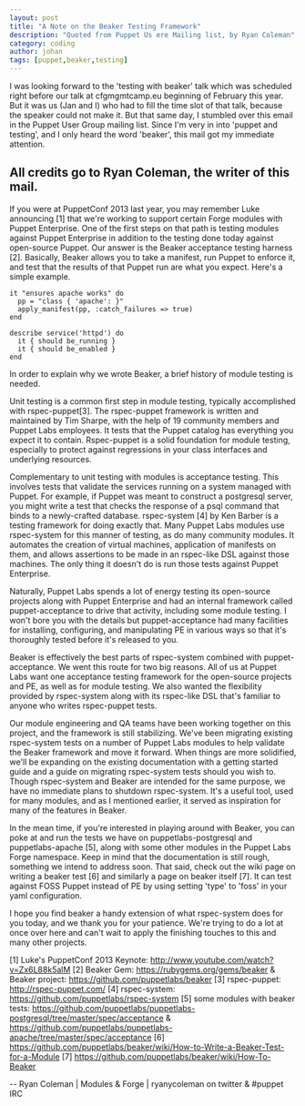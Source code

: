 ```yaml
---
layout: post
title: "A Note on the Beaker Testing Framework"
description: "Quoted from Puppet Us ere Mailing list, by Ryan Coleman"
category: coding
author: johan
tags: [puppet,beaker,testing]
---
```


I was looking forward to the 'testing with beaker' talk which was scheduled right before our talk at cfgmgmtcamp.eu beginning of February this year. But it was us (Jan and I) who had to fill the time slot of that talk, because the speaker could not make it.  But that same day, I stumbled over this email in the Puppet User Group mailing list.  Since I'm very in into 'puppet and testing', and I only heard the word 'beaker', this mail got my immediate attention.

<!--more-->

All credits go to Ryan Coleman, the writer of this mail.
----------------------------------------------------------------------------
If you were at PuppetConf 2013 last year, you may remember Luke announcing
[1] that we're working to support certain Forge modules with Puppet
Enterprise. One of the first steps on that path is testing modules against
Puppet Enterprise in addition to the testing done today against open-source
Puppet. Our answer is the Beaker acceptance testing harness [2]. Basically,
Beaker allows you to take a manifest, run Puppet to enforce it, and test
that the results of that Puppet run are what you expect. Here's a simple
example.

    it "ensures apache works" do
      pp = "class { 'apache': }"
      apply_manifest(pp, :catch_failures => true)
    end

    describe service('httpd') do
      it { should be_running }
      it { should be_enabled }
    end

In order to explain why we wrote Beaker, a brief history of module testing
is needed.

Unit testing is a common first step in module testing, typically
accomplished with rspec-puppet[3]. The rspec-puppet framework is written
and maintained by Tim Sharpe, with the help of 19 community members and
Puppet Labs employees. It tests that the Puppet catalog has everything you
expect it to contain. Rspec-puppet is a solid foundation for module
testing, especially to protect against regressions in your class interfaces
and underlying resources.

Complementary to unit testing with modules is acceptance testing. This
involves tests that validate the services running on a system managed with
Puppet. For example, if Puppet was meant to construct a postgresql server,
you might write a test that checks the response of a psql command that
binds to a newly-crafted database. rspec-system [4] by Ken Barber is a
testing framework for doing exactly that. Many Puppet Labs modules use
rspec-system for this manner of testing, as do many community modules. It
automates the creation of virtual machines, application of manifests on
them, and allows assertions to be made in an rspec-like DSL against those
machines. The only thing it doesn't do is run those tests against Puppet
Enterprise.

Naturally, Puppet Labs spends a lot of energy testing its open-source
projects along with Puppet Enterprise and had an internal framework called
puppet-acceptance to drive that activity, including some module testing. I
won't bore you with the details but puppet-acceptance had many facilities
for installing, configuring, and manipulating PE in various ways so that
it's thoroughly tested before it's released to you.

Beaker is effectively the best parts of rspec-system combined with
puppet-acceptance. We went this route for two big reasons. All of us at
Puppet Labs want one acceptance testing framework for the open-source
projects and PE, as well as for module testing. We also wanted the
flexibility provided by rspec-system along with its rspec-like DSL that's
familiar to anyone who writes rspec-puppet tests.

Our module engineering and QA teams have been working together on this
project, and the framework is still stabilizing. We've been migrating
existing rspec-system tests on a number of Puppet Labs modules to help
validate the Beaker framework and move it forward. When things are more
solidified, we'll be expanding on the existing documentation with a getting
started guide and a guide on migrating rspec-system tests should you wish
to. Though rspec-system and Beaker are intended for the same purpose, we
have no immediate plans to shutdown rspec-system. It's a useful tool, used
for many modules, and as I mentioned earlier, it served as inspiration for
many of the features in Beaker.

In the mean time, if you're interested in playing around with Beaker, you
can poke at and run the tests we have on puppetlabs-postgresql and
puppetlabs-apache [5], along with some other modules in the Puppet Labs
Forge namespace. Keep in mind that the documentation is still rough,
something we intend to address soon. That said, check out the wiki page on
writing a beaker test [6] and similarly a page on beaker itself [7].  It
can test against FOSS Puppet instead of PE by using setting 'type' to
'foss' in your yaml configuration.

I hope you find beaker a handy extension of what rspec-system does for you
today, and we thank you for your patience. We're trying to do a lot at once
over here and can't wait to apply the finishing touches to this and many
other projects.


[1] Luke's PuppetConf 2013 Keynote: http://www.youtube.com/watch?v=Zx6L88k5alM
[2] Beaker Gem: https://rubygems.org/gems/beaker & Beaker project: https://github.com/puppetlabs/beaker
[3] rspec-puppet: http://rspec-puppet.com/
[4] rspec-system: https://github.com/puppetlabs/rspec-system
[5] some modules with beaker tests: https://github.com/puppetlabs/puppetlabs-postgresql/tree/master/spec/acceptance & https://github.com/puppetlabs/puppetlabs-apache/tree/master/spec/acceptance
[6] https://github.com/puppetlabs/beaker/wiki/How-to-Write-a-Beaker-Test-for-a-Module
[7] https://github.com/puppetlabs/beaker/wiki/How-To-Beaker

--
Ryan Coleman | Modules & Forge | ryanycoleman on twitter & #puppet IRC
